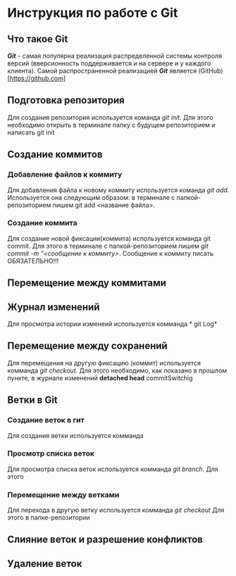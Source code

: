 # Инструкция по работе с Git

## Что такое Git

***Git*** - самая популярна реализация распределенной системы контроля версий (вверсионность поддерживается и на сервере и у каждого клиента). Самой распространенной реализацией ***Git*** является (GitHub)[https://github.com]

## Подготовка репозитория

Для создания репозитория используется команда *git init*. Для этого необходимо открыть в терминале папку с будущем репозиторием и написать git init


## Создание коммитов

### Добавление файлов к коммиту
Для добавления файла к новому коммиту используется команда *git add*. Используется она следующим образом: в терминале с папкой-репозиторием пишем git add <название файла>.

### Создание коммита
Для создание новой фиксации(коммита) используется команда git commit. Для этого в терминале с папкой-репозиторием пишем *git commit -m "<сообщение к коммиту>*. Сообщение к коммиту писать ОБЯЗАТЕЛЬНО!!!


## Перемещение между коммитами

## Журнал изменений
Для просмотра истории изменеий используется комманда * git Log*

## Перемещение между сохранений


Для перемещения на другую фиксацию (коммит) используется комманда *git checkout*. Для  этого необходимо, как показано в прошлом пункте, в журнале изменений
**detached head**
 commitSwitchig


## Ветки в Git

### Создание веток в гит
Для создания ветки используется комманда


### Просмотр списка веток
Для просмотра списка веток используется комманда *git branch*. Для этого

### Перемещение между ветками
Для перехода в другую ветку используется комманда *git checkout* Для этого в папке-репозитории


## Слияние веток и разрешение конфликтов

## Удаление веток
